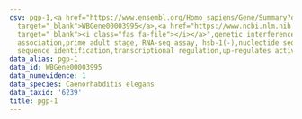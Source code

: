 ```yaml
---
csv: pgp-1,<a href="https://www.ensembl.org/Homo_sapiens/Gene/Summary?db=core;g=WBGene00003995"
  target="_blank">WBGene00003995</a>,<a href="https://www.ncbi.nlm.nih.gov/pubmed/30894454"
  target="_blank"><i class="fas fa-file"></i></a>",genetic interference,functional
  association,prime adult stage, RNA-seq assay, hsb-1(-),nucleotide sequence identification,nucleotide
  sequence identification,transcriptional regulation,up-regulates activity
data_alias: pgp-1
data_id: WBGene00003995
data_numevidence: 1
data_species: Caenorhabditis elegans
data_taxid: '6239'
title: pgp-1
---
```


